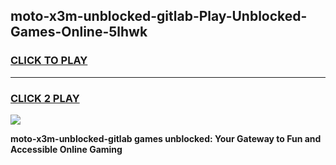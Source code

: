 
## moto-x3m-unblocked-gitlab-Play-Unblocked-Games-Online-5lhwk
<h3>
<a href="https://premium76.site?title=moto-x3m-unblocked-gitlab&ref=25A">CLICK TO PLAY</a></h3>
<hr>

<h3>
<a href="https://premium76.site?title=moto-x3m-unblocked-gitlab&ref=25A">CLICK 2 PLAY</a>
  
</h3>

<a href="https://premium76.site?title=moto-x3m-unblocked-gitlab&ref=25A"><img src="https://clearcache.store/games.png"></a>


**moto-x3m-unblocked-gitlab games unblocked: Your Gateway to Fun and Accessible Online Gaming**
